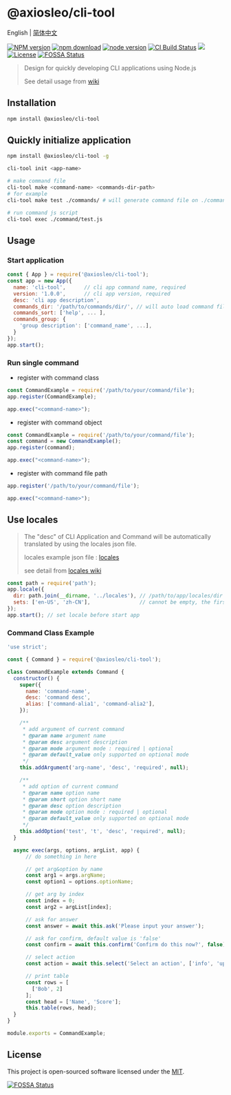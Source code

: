 # @axiosleo/cli-tool

English | [简体中文](/README-CN.md)

[![NPM version](https://img.shields.io/npm/v/@axiosleo/cli-tool.svg?style=flat-square)](https://npmjs.org/package/@axiosleo/cli-tool)
[![npm download](https://img.shields.io/npm/dm/@axiosleo/cli-tool.svg?style=flat-square)](https://npmjs.org/package/@axiosleo/cli-tool)
[![node version](https://img.shields.io/badge/node.js-%3E=_14.0-green.svg?style=flat-square)](http://nodejs.org/download/)
[![CI Build Status](https://github.com/AxiosLeo/node-cli/actions/workflows/ci.yml/badge.svg)](https://github.com/AxiosLeo/node-cli/actions/workflows/ci.yml)
[![](https://codecov.io/gh/AxiosLeo/node-cli/branch/master/graph/badge.svg)](https://codecov.io/gh/AxiosLeo/node-cli)
[![License](https://img.shields.io/github/license/AxiosLeo/node-cli?color=%234bc524)](LICENSE)
[![FOSSA Status](https://app.fossa.com/api/projects/git%2Bgithub.com%2FAxiosLeo%2Fnode-cli.svg?type=shield)](https://app.fossa.com/projects/git%2Bgithub.com%2FAxiosLeo%2Fnode-cli/refs/branch/master)

> Design for quickly developing CLI applications using Node.js
>
> See detail usage from [wiki](https://github.com/AxiosLeo/node-cli/wiki)

## Installation

```bash
npm install @axiosleo/cli-tool
```

## Quickly initialize application

```bash
npm install @axiosleo/cli-tool -g

cli-tool init <app-name>

# make command file
cli-tool make <command-name> <commands-dir-path>
# for example
cli-tool make test ./commands/ # will generate command file on ./commands/test.js

# run command js script
cli-tool exec ./command/test.js
```

## Usage

### Start application

```js
const { App } = require('@axiosleo/cli-tool');
const app = new App({
  name: 'cli-tool',      // cli app command name, required
  version: '1.0.0',      // cli app version, required
  desc: 'cli app description',
  commands_dir: '/path/to/commands/dir/', // will auto load command files
  commands_sort: ['help', ... ],
  commands_group: {
    'group description': ['command_name', ...],
  }
});
app.start();
```

### Run single command

- register with command class

```js
const CommandExample = require('/path/to/your/command/file');
app.register(CommandExample);

app.exec("<command-name>");
```

- register with command object

```js
const CommandExample = require('/path/to/your/command/file');
const command = new CommandExample();
app.register(command);

app.exec("<command-name>");
```

- register with command file path

```js
app.register('/path/to/your/command/file');

app.exec("<command-name>");
```

## Use locales

> The "desc" of CLI Application and Command will be automatically translated by using the locales json file.
>
> locales example json file : [locales](./locales)
>
> see detail from [locales wiki](https://github.com/AxiosLeo/node-cli/wiki/locales)

```js
const path = require('path');
app.locale({
  dir: path.join(__dirname, '../locales'), // /path/to/app/locales/dir
  sets: ['en-US', 'zh-CN'],                // cannot be empty, the first set as default.
});
app.start(); // set locale before start app
```

### Command Class Example

```js
'use strict';

const { Command } = require('@axiosleo/cli-tool');

class CommandExample extends Command {
  constructor() {
    super({
      name: 'command-name',
      desc: 'command desc',
      alias: ['command-alia1', 'command-alia2'],
    });

    /**
     * add argument of current command
     * @param name argument name
     * @param desc argument description
     * @param mode argument mode : required | optional
     * @param default_value only supported on optional mode
     */
    this.addArgument('arg-name', 'desc', 'required', null);

    /**
     * add option of current command
     * @param name option name
     * @param short option short name
     * @param desc option description
     * @param mode option mode : required | optional
     * @param default_value only supported on optional mode
     */
    this.addOption('test', 't', 'desc', 'required', null);
  }

  async exec(args, options, argList, app) {
      // do something in here

      // get arg&option by name
      const arg1 = args.argName;
      const option1 = options.optionName;

      // get arg by index
      const index = 0;
      const arg2 = argList[index];

      // ask for answer
      const answer = await this.ask('Please input your answer');

      // ask for confirm, default value is 'false'
      const confirm = await this.confirm('Confirm do this now?', false);

      // select action
      const action = await this.select('Select an action', ['info', 'update']);

      // print table
      const rows = [
        ['Bob', 2]
      ];
      const head = ['Name', 'Score'];
      this.table(rows, head);
  }
}

module.exports = CommandExample;
```

## License

This project is open-sourced software licensed under the [MIT](LICENSE).

[![FOSSA Status](https://app.fossa.com/api/projects/git%2Bgithub.com%2FAxiosLeo%2Fnode-cli.svg?type=large)](https://app.fossa.com/projects/git%2Bgithub.com%2FAxiosLeo%2Fnode-cli/refs/branch/master/)
